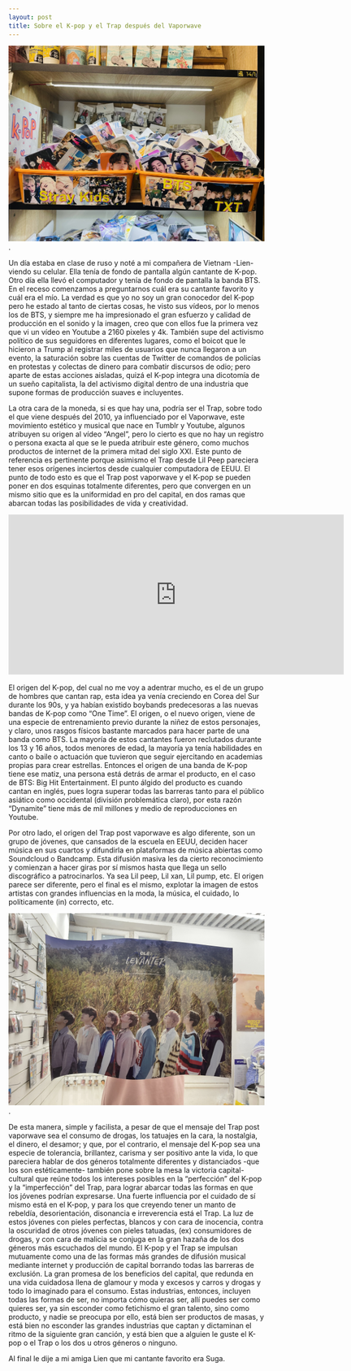 ```yaml
---
layout: post
title: Sobre el K-pop y el Trap después del Vaporwave
---
```


![k-pop](/images/post2.jpeg).

Un día estaba en clase de ruso y noté a mi compañera de Vietnam -Lien- viendo su celular. Ella tenía de fondo de pantalla algún cantante de K-pop. Otro día ella llevó el computador y tenía de fondo de pantalla la banda BTS. En el receso comenzamos a preguntarnos cuál era su cantante favorito y cuál era el mío. La verdad es que yo no soy un gran conocedor del K-pop pero he estado al tanto de ciertas cosas, he visto sus vídeos, por lo menos los de BTS, y siempre me ha impresionado el gran esfuerzo y calidad de producción en el sonido y la imagen, creo que con ellos fue la primera vez que vi un vídeo en Youtube a 2160 pixeles y 4k. También supe del activismo político de sus seguidores en diferentes lugares, como el boicot que le hicieron a Trump al registrar miles de usuarios que nunca llegaron a un evento, la saturación sobre las cuentas de Twitter de comandos de policías en protestas y colectas de dinero para combatir discursos de odio; pero aparte de estas acciones aisladas, quizá el K-pop integra una dicotomía de un sueño capitalista, la del activismo digital dentro de una industria que supone formas de producción suaves e incluyentes. 

La otra cara de la moneda, si es que hay una, podría ser el Trap, sobre todo el que viene después del 2010, ya influenciado por el Vaporwave, este movimiento estético y musical que nace en Tumblr y Youtube, algunos atribuyen su origen al vídeo “Angel”, pero lo cierto es que no hay un registro o persona exacta al que se le pueda atribuir este género, como muchos productos de internet de la primera mitad del siglo XXI. Este punto de referencia es pertinente porque asimismo el Trap desde Lil Peep pareciera tener esos orígenes inciertos desde cualquier computadora de EEUU. El punto de todo esto es que el Trap post vaporwave y el K-pop se pueden poner en dos esquinas totalmente diferentes, pero que convergen en un mismo sitio que es la uniformidad en pro del capital, en dos ramas que abarcan todas las posibilidades de vida y creatividad.

<iframe width="660" height="315" src="https://www.youtube.com/embed/dN0czUMRMU8" title="YouTube video player" frameborder="0" allow="accelerometer; autoplay; clipboard-write; encrypted-media; gyroscope; picture-in-picture" allowfullscreen></iframe>

El origen del K-pop, del cual no me voy a adentrar mucho, es el de un grupo de hombres que cantan rap, esta idea ya venía creciendo en Corea del Sur durante los 90s, y ya habían existido boybands predecesoras a las nuevas bandas de K-pop como “One Time”. El origen, o el nuevo origen, viene de una especie de entrenamiento previo durante la niñez de estos personajes, y claro, unos rasgos físicos bastante marcados para hacer parte de una banda como BTS. La mayoría de estos cantantes fueron reclutados durante los 13 y 16 años, todos menores de edad, la mayoría ya tenía habilidades en canto o baile o actuación que tuvieron que seguir ejercitando en academias propias para crear estrellas. Entonces el origen de una banda de K-pop tiene ese matiz, una persona está detrás de armar el producto, en el caso de BTS: Big Hit Entertainment. El punto álgido del producto es cuando cantan en inglés, pues logra superar todas las barreras tanto para el público asiático como occidental (división problemática claro), por esta razón “Dynamite” tiene más de mil millones y medio de reproducciones en Youtube. 

Por otro lado, el origen del Trap post vaporwave es algo diferente, son un grupo de jóvenes, que cansados de la escuela en EEUU, deciden hacer música en sus cuartos y difundirla en plataformas de música abiertas como Soundcloud o Bandcamp. Esta difusión masiva les da cierto reconocimiento y comienzan a hacer giras por sí mismos hasta que llega un sello discográfico a patrocinarlos. Ya sea Lil peep, Lil xan, Lil pump, etc. El origen parece ser diferente, pero el final es el mismo, explotar la imagen de estos artistas con grandes influencias en la moda, la música, el cuidado, lo políticamente (in) correcto, etc. 


![k-pop](/images/post22.jpg).

De esta manera, simple y facilista, a pesar de que el mensaje del Trap post vaporwave sea el consumo de drogas, los tatuajes en la cara, la nostalgia, el dinero, el desamor; y que, por el contrario, el mensaje del K-pop sea una especie de tolerancia, brillantez, carisma y ser positivo ante la vida, lo que pareciera hablar de dos géneros totalmente diferentes y distanciados  -que los son estéticamente- también pone sobre la mesa la victoria capital-cultural que reúne todos los intereses posibles en la “perfección” del K-pop y la “imperfección” del Trap, para lograr abarcar todas las formas en que los jóvenes podrían expresarse. Una fuerte influencia por el cuidado de sí mismo está en el K-pop, y para los que creyendo tener un manto de rebeldía, desorientación, disonancia e irreverencia está el Trap. La luz de estos jóvenes con pieles perfectas, blancos y con cara de inocencia, contra la oscuridad de otros jóvenes con pieles tatuadas, (ex) consumidores de drogas, y con cara de malicia se conjuga en la gran hazaña de los dos géneros más escuchados del mundo. El K-pop y el Trap se impulsan mutuamente como una de las formas más grandes de difusión musical mediante internet y producción de capital borrando todas las barreras de exclusión. La gran promesa de los beneficios del capital, que redunda en una vida cuidadosa llena de glamour y moda y excesos y carros y drogas y todo lo imaginado para el consumo. Estas industrias, entonces, incluyen todas las formas de ser, no importa cómo quieras ser, allí puedes ser como quieres ser, ya sin esconder como fetichismo el gran talento, sino como producto, y nadie se preocupa por ello, está bien ser productos de masas, y está bien no esconder las grandes industrias que captan y dictaminan el ritmo de la siguiente gran canción, y está bien que a alguien le guste el K-pop o el Trap o los dos u otros géneros o ninguno.

Al final le dije a mi amiga Lien que mi cantante favorito era Suga.



